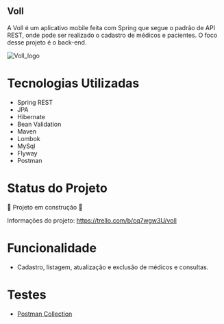 ## Voll
A Voll é um aplicativo mobile feita com Spring que segue o padrão de API REST, onde pode ser realizado o cadastro de médicos e pacientes. O foco desse projeto é o back-end.

![Voll_logo](https://github.com/LucasPetruci/voll/assets/99514230/5be89efe-b32b-42e5-aeb2-eae874f69ea5)

# Tecnologias Utilizadas
* Spring REST
* JPA
* Hibernate
* Bean Validation
* Maven
* Lombok
* MySql
* Flyway
* Postman

# Status do Projeto
:construction: Projeto em construção :construction:

Informações do projeto: https://trello.com/b/cq7wgw3U/voll

# Funcionalidade
* Cadastro, listagem, atualização e exclusão de médicos e consultas.

# Testes
* [Postman Collection](https://elements.getpostman.com/redirect?entityId=21644760-6318d039-0138-4267-9eec-7f35ac8612f7&entityType=collection)
